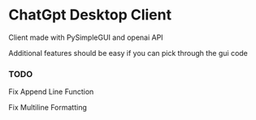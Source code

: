 # ChatGpt Desktop Client

Client made with PySimpleGUI and openai API

Additional features should be easy if you can pick through the gui code

### TODO
Fix Append Line Function

Fix Multiline Formatting
